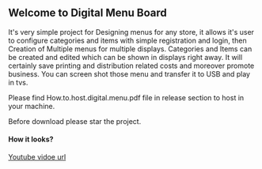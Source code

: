 ## Welcome to Digital Menu Board

It's very simple project for Designing menus for any store, it allows it's user to configure categories and items with simple registration and login, then Creation of Multiple menus for multiple displays. Categories and Items can be created and edited which can be shown in displays right away. It will certainly save printing and distribution related costs and moreover promote business. You can screen shot those menu and transfer it to USB and play in tvs.

Please find How.to.host.digital.menu.pdf file in release section to host in your machine. 

Before download please star the project.

#### How it looks?
[Youtube vidoe url](https://www.youtube.com/watch?v=QfP0JaYCrfs&t=10s)

